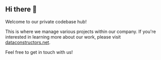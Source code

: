 ## Hi there 👋

Welcome to our private codebase hub!

This is where we manage various projects within our company. 
If you're interested in learning more about our work, please
visit [dataconstructors.net](https://dataconstructors.github.io).

Feel free to get in touch with us!
